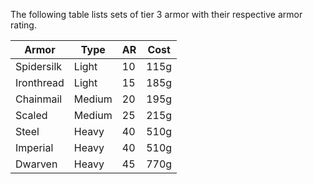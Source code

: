 The following table lists sets of tier 3 armor with their respective armor rating.

| **Armor**  | **Type** | **AR** | **Cost** |
| ---------- | -------- | ------ | -------- |
| Spidersilk | Light    | 10     | 115g     |
| Ironthread | Light    | 15     | 185g     |
| Chainmail  | Medium   | 20     | 195g     |
| Scaled     | Medium   | 25     | 215g     |
| Steel      | Heavy    | 40     | 510g     |
| Imperial   | Heavy    | 40     | 510g     |
| Dwarven    | Heavy    | 45     | 770g     |
